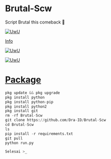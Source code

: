 # Brutal-Scw
Script Brutal this comeback 🥵

<p align="center">

  <a href="https://github.com/Dra-ID"><img src="http://readme-typing-svg.herokuapp.com?color=FFFFFF&center=true&vCenter=true&multiline=false&lines=Kasih+Stars+Dong+Kan+Kamu+Baik+^_^" alt="UwU">
  <p
    
# Info

<p align="center">

  <a href="https://github.com/Dra-ID"><img src="http://readme-typing-svg.herokuapp.com?color=BF00FF&center=true&vCenter=true&multiline=false&lines=Sewaktu+waktu+tools+ini+akan" alt="UwU">

  <a href="https://github.com/Dra-ID"><img src="http://readme-typing-svg.herokuapp.com?color=BF00FF&center=true&vCenter=true&multiline=false&lines=expired+jadi+gunakan+dengan+bijak+!" alt="UwU">

</p>

# Package
```python
pkg update && pkg upgrade 
pkg install python
pkg install python-pip
pkg install python2 
pkg install git
rm -rf Brutal-Scw 
git clone https://github.com/Dra-ID/Brutal-Scw 
cd Brutal-Scw 
ls
pip install -r requirements.txt
git pull
python run.py

Selesai >_
```
